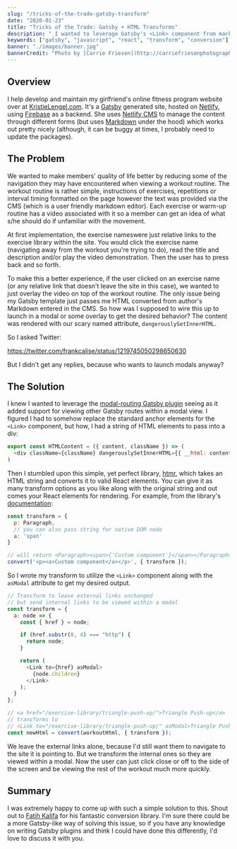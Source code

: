 ```yaml
---
slug: "/tricks-of-the-trade-gatsby-transform"
date: "2020-01-23"
title: "Tricks of the Trade: Gatsby + HTML Transforms"
description: "_I wanted to leverage Gatsby's <Link> component from markdown source, a lightweight HTML string to React element conversion library helps us achieve just that._"
keywords: ["gatsby", "javascript", "react", "transform", "conversion"]
banner: "./images/banner.jpg"
bannerCredit: "Photo by [Carrie Friesen](http://carriefriesenphotography.com/)"
---
```


## Overview

I help develop and maintain my girlfriend's online fitness program website over at [KristieLengel.com](https://kristielengel.com). It's a [Gatsby](https://www.gatsbyjs.org) generated site, hosted on [Netlify](https://www.netlify.com), using [Firebase](https://firebase.google.com/) as a backend. She uses [Netlify CMS](https://www.netlifycms.org/) to manage the content through different forms (but uses [Markdown](https://en.wikipedia.org/wiki/Markdown) under the hood) which works out pretty nicely (although, it can be buggy at times, I probably need to update the packages).

## The Problem

We wanted to make members' quality of life better by reducing some of the navigation they may have encountered when viewing a workout routine. The workout routine is rather simple, instructions of exercises, repetitions or interval timing formatted on the page however the text was provided via the CMS (which is a user friendly markdown editor). Each exercise or warm-up routine has a video associated with it so a member can get an idea of what s/he should do if unfamiliar with the movement.

At first implementation, the exercise nameswere just relative links to the exercise library within the site. You would click the exercise name (navigating away from the workout you're trying to do), read the title and description and/or play the video demonstration. Then the user has to press back and so forth.

To make this a better experience, if the user clicked on an exercise name (or any relative link that doesn't leave the site in this case), we wanted to just overlay the video on top of the workout routine. The only issue being my Gatsby template just passes me HTML converted from author's Markdown entered in the CMS. So how was I supposed to wire this up to launch in a modal or some overlay to get the desired behavior? The content was rendered with our scary named attribute, `dangerouslySetInnerHTML`.

So I asked Twitter:

https://twitter.com/frankcalise/status/1219745050298650630

But I didn't get any replies, because who wants to launch modals anyway?

## The Solution

I knew I wanted to leverage the [modal-routing Gatsby plugin](https://www.gatsbyjs.org/packages/gatsby-plugin-modal-routing/) seeing as it added support for viewing other Gatsby routes within a modal view. I figured I had to somehow replace the standard anchor elements for the `<Link>` component, but how, I had a string of HTML elements to pass into a div:

```javascript
export const HTMLContent = ({ content, className }) => (
  <div className={className} dangerouslySetInnerHTML={{ __html: content }} />
)
```

Then I stumbled upon this simple, yet perfect library, [htmr](https://github.com/pveyes/htmr), which takes an HTML string and converts it to valid React elements. You can give it as many transform options as you like along with the original string and out comes your React elements for rendering. For example, from the library's [documentation](https://github.com/pveyes/htmr/blob/master/README.md):

```javascript
const transform = {
  p: Paragraph,
  // you can also pass string for native DOM node
  a: 'span'
}

// will return <Paragraph><span>{'Custom component'}</span></Paragraph>
convert('<p><a>Custom component</a></p>', { transform });
```

So I wrote my transform to utilize the `<Link>` component along with the `asModal` attribute to get my desired output.

```javascript
// Transform to leave external links unchanged
// but send internal links to be viewed within a modal
const transform = {
  a: node => {
    const { href } = node;

    if (href.substr(0, 4) === "http") {
      return node;
    }

    return (
      <Link to={href} asModal>
        {node.children}
      </Link>
    );
  }
};

// <a href="/exercise-library/triangle-push-up/">Triangle Push-up</a>
// transforms to
// <Link to="/exercise-library/triangle-push-up/" asModal>Triangle Push-up</Link>
const newHtml = convert(workoutHtml, { transform });
```

We leave the external links alone, because I'd still want them to navigate to the site it is pointing to. But we transform the internal ones so they are viewed within a modal. Now the user can just click close or off to the side of the screen and be viewing the rest of the workout much more quickly.

## Summary

I was extremely happy to come up with such a simple solution to this. Shout out to [Fatih Kalifa](https://fatihkalifa.com/) for his fantastic conversion library. I'm sure there could be a more Gatsby-like way of solving this issue, so if you have any knowledge on writing Gatsby plugins and think I could have done this differently, I'd love to discuss it with you.